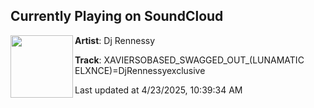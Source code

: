 ## Currently Playing on SoundCloud

[<img align="left" width="100" src="https://i1.sndcdn.com/artworks-UaxdYvIgLqyMEZ9d-M4SAGA-t500x500.png">](https://soundcloud.com/djrennessy/xaviersobased_swagged-out_lunamatic-elxncedjrennessyexclusive)

**Artist**: Dj Rennessy 

**Track**: XAVIERSOBASED_SWAGGED_OUT_(LUNAMATIC ELXNCE)=DjRennessyexclusive

Last updated at 4/23/2025, 10:39:34 AM
